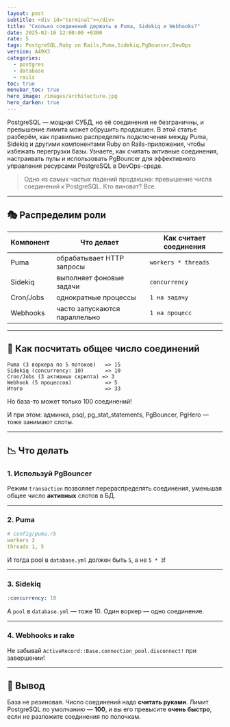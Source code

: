 ```yaml
---
layout: post
subtitle: <div id="terminal"></div>
title: "Сколько соединений держать в Puma, Sidekiq и Webhooks?"
date: 2025-02-16 12:00:00 +0300
rate: 5
tags: PostgreSQL,Ruby on Rails,Puma,Sidekiq,PgBouncer,DevOps
version: A49X3
categories:
  - postgres
  - database
  - rails
toc: true
menubar_toc: true
hero_image: /images/architecture.jpg
hero_darken: true
---
```

PostgreSQL — мощная СУБД, но её соединения не безграничны, и превышение лимита может обрушить продакшен. В этой статье разберём, как правильно распределять подключения между Puma, Sidekiq и другими компонентами Ruby on Rails-приложения, чтобы избежать перегрузки базы. Узнаете, как считать активные соединения, настраивать пулы и использовать PgBouncer для эффективного управления ресурсами PostgreSQL в DevOps-среде.

> Одно из самых частых падений продакшна: превышение числа соединений к PostgreSQL. Кто виноват? Все.

---

## 🎭 Распределим роли

| Компонент | Что делает                        | Как считает соединения |
|----------|-----------------------------------|-------------------------|
| Puma     | обрабатывает HTTP запросы         | `workers * threads`     |
| Sidekiq  | выполняет фоновые задачи          | `concurrency`           |
| Cron/Jobs | однократные процессы              | `1 на задачу`           |
| Webhooks | часто запускаются параллельно     | `1 на процесс`          |

---

## 🧮 Как посчитать общее число соединений

```text
Puma (3 воркера по 5 потоков)   => 15
Sidekiq (concurrency: 10)       => 10
Cron/Jobs (3 активных скрипта) => 3
Webhook (5 процессов)           => 5
Итого                           => 33
````

Но база-то может только 100 соединений!

И при этом: админка, psql, pg\_stat\_statements, PgBouncer, PgHero — тоже занимают слоты.

---

## 📉 Что делать

### 1. Используй PgBouncer

Режим `transaction` позволяет перераспределять соединения, уменьшая общее число **активных** слотов в БД.

---

### 2. Puma

```yaml
# config/puma.rb
workers 3
threads 1, 5
```

И тогда pool в `database.yml` должен быть `5`, а не `5 * 3`!

---

### 3. Sidekiq

```yaml
:concurrency: 10
```

А `pool` в `database.yml` — тоже 10. Один воркер — одно соединение.

---

### 4. Webhooks и rake

Не забывай `ActiveRecord::Base.connection_pool.disconnect!` при завершении!

---

## 📌 Вывод

База не резиновая. Число соединений надо **считать руками**.
Лимит PostgreSQL по умолчанию — **100**, и вы его превысите **очень быстро**, если не разложите соединения по полочкам.
